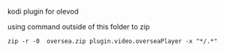 kodi plugin for olevod

using command outside of this folder to zip

```shell
zip -r -0  oversea.zip plugin.video.overseaPlayer -x "*/.*"
```